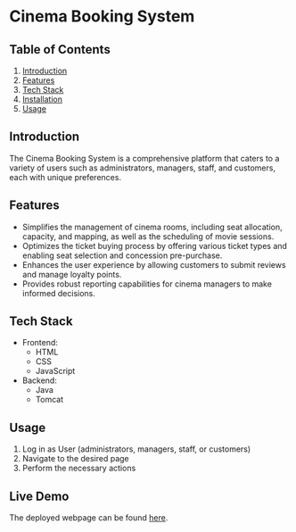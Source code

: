 ﻿# Cinema Booking System

## Table of Contents
1. [Introduction](#introduction)
2. [Features](#features)
3. [Tech Stack](#tech-stack)
4. [Installation](#installation)
5. [Usage](#usage)

## Introduction
The Cinema Booking System is a comprehensive platform that caters to a variety of users such as administrators, managers, staff, and customers, each with unique preferences. 

## Features
- Simplifies the management of cinema rooms, including seat allocation, capacity, and mapping, as well as the scheduling of movie sessions. 
- Optimizes the ticket buying process by offering various ticket types and enabling seat selection and concession pre-purchase. 
- Enhances the user experience by allowing customers to submit reviews and manage loyalty points. 
- Provides robust reporting capabilities for cinema managers to make informed decisions.

## Tech Stack
- Frontend: 
  - HTML
  - CSS
  - JavaScript
- Backend: 
  - Java
  - Tomcat

## Usage
1) Log in as User (administrators, managers, staff, or customers)
2) Navigate to the desired page
3) Perform the necessary actions

## Live Demo
The deployed webpage can be found [here](https://darrel-koh.github.io).